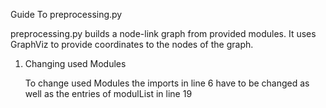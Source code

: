 Guide To preprocessing.py

preprocessing.py builds a node-link graph from provided modules. It uses GraphViz to provide coordinates to the nodes 
of the graph.


1. Changing used Modules

   To change used Modules the imports in line 6 have to be changed as well as the entries of modulList in line 19
